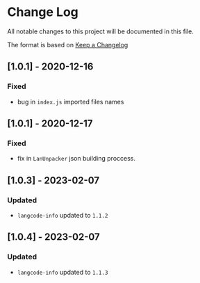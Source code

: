# Change Log

All notable changes to this project will be documented in this file.

The format is based on [Keep a Changelog](http://keepachangelog.com/)

## [1.0.1] - 2020-12-16

### Fixed

- bug in `index.js` imported files names

## [1.0.1] - 2020-12-17

### Fixed

- fix in `LanUnpacker` json building proccess.

## [1.0.3] - 2023-02-07

### Updated

- `langcode-info` updated to `1.1.2`

## [1.0.4] - 2023-02-07

### Updated

- `langcode-info` updated to `1.1.3`
